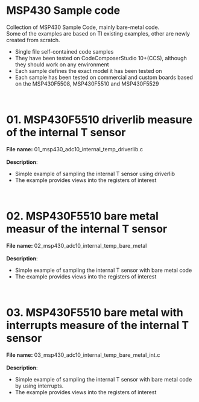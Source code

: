 # MSP430 Sample code
Collection of MSP430 Sample Code, mainly bare-metal code.<br>
Some of the examples are based on TI existing examples, other are newly created from scratch.<br>
* Single file self-contained code samples
* They have been tested on CodeComposerStudio 10+(CCS), although they should work on any environment
* Each sample defines the exact model it has been tested on
* Each sample has been tested on commercial and custom boards based on the MSP430F5508, MSP430F5510 and MSP430F5529
<br>

# 01. MSP430F5510 driverlib measure of the internal T sensor
<b>File name:</b> 01_msp430_adc10_internal_temp_driverlib.c<br>
<br>
<b>Description</b>:<br>
* Simple example of sampling the internal T sensor using driverlib
* The example provides views into the registers of interest
<br>

# 02. MSP430F5510 bare metal measur of the internal T sensor
<b>File name:</b> 02_msp430_adc10_internal_temp_bare_metal<br>
<br>
<b>Description</b>:<br>
* Simple example of sampling the internal T sensor with bare metal code
* The example provides views into the registers of interest
<br>

# 03. MSP430F5510 bare metal with interrupts measure of the internal T sensor
<b>File name:</b> 03_msp430_adc10_internal_temp_bare_metal_int.c<br>
<br>
<b>Description</b>:<br>
* Simple example of sampling the internal T sensor with bare metal code by using interrupts.
* The example provides views into the registers of interest
